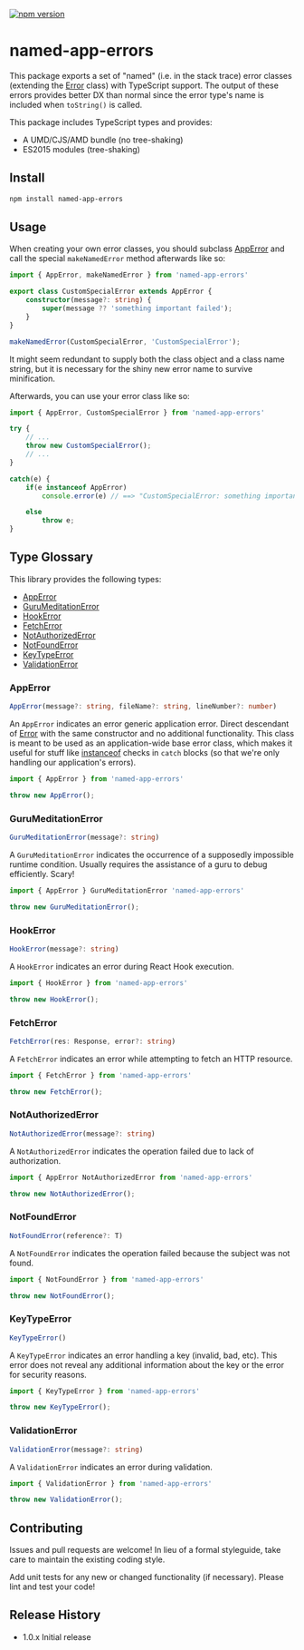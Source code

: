 

[![npm version](https://badge.fury.io/js/named-app-errors.svg)](https://badge.fury.io/js/named-app-errors)

# named-app-errors

This package exports a set of \"named\" (i.e. in the stack trace) error classes
(extending the
[Error](https://developer.mozilla.org/en-US/docs/Web/JavaScript/Reference/Global_Objects/Error)
class) with TypeScript support. The output of these errors provides better DX
than normal since the error type's name is included when `toString()` is called.

This package includes TypeScript types and provides:

+ A UMD/CJS/AMD bundle (no tree-shaking)
+ ES2015 modules (tree-shaking)

## Install

```sh
npm install named-app-errors
```

## Usage

When creating your own error classes, you should subclass [AppError](#apperror)
and call the special `makeNamedError` method afterwards like so:

```TypeScript
import { AppError, makeNamedError } from 'named-app-errors'

export class CustomSpecialError extends AppError {
    constructor(message?: string) {
        super(message ?? 'something important failed');
    }
}

makeNamedError(CustomSpecialError, 'CustomSpecialError');
```

It might seem redundant to supply both the class object and a class name string,
but it is necessary for the shiny new error name to survive minification.

Afterwards, you can use your error class like so:

```TypeScript
import { AppError, CustomSpecialError } from 'named-app-errors'

try {
    // ...
    throw new CustomSpecialError();
    // ...
}

catch(e) {
    if(e instanceof AppError)
        console.error(e) // ==> "CustomSpecialError: something important failed"

    else
        throw e;
}
```

## Type Glossary

This library provides the following types:

+ [AppError](#apperror)
+ [GuruMeditationError](#gurumeditationerror)
+ [HookError](#hookerror)
+ [FetchError](#fetcherror)
+ [NotAuthorizedError](#notauthorizederror)
+ [NotFoundError](#notfounderror)
+ [KeyTypeError](#keytypeerror)
+ [ValidationError](#validationerror)

### AppError

```TypeScript
AppError(message?: string, fileName?: string, lineNumber?: number)
```

An `AppError` indicates an error  generic application error. Direct descendant of
[Error](https://developer.mozilla.org/en-US/docs/Web/JavaScript/Reference/Global_Objects/Error)
with the same constructor and no additional functionality. This class is meant
to be used as an application-wide base error class, which makes it useful for
stuff like
[instanceof](https://developer.mozilla.org/en-US/docs/Web/JavaScript/Reference/Operators/instanceof)
checks in `catch` blocks (so that we're only handling our application's errors).

```TypeScript
import { AppError } from 'named-app-errors'

throw new AppError();
```

### GuruMeditationError
```TypeScript
GuruMeditationError(message?: string)
```

A `GuruMeditationError` indicates the occurrence of a supposedly impossible
runtime condition. Usually requires the assistance of a guru to debug
efficiently. Scary!

```TypeScript
import { AppError } GuruMeditationError 'named-app-errors'

throw new GuruMeditationError();
```

### HookError
```TypeScript
HookError(message?: string)
```

A `HookError` indicates an error during React Hook execution.

```TypeScript
import { HookError } from 'named-app-errors'

throw new HookError();
```

### FetchError
```TypeScript
FetchError(res: Response, error?: string)
```

A `FetchError` indicates an error while attempting to fetch an HTTP resource.

```TypeScript
import { FetchError } from 'named-app-errors'

throw new FetchError();
```

### NotAuthorizedError
```TypeScript
NotAuthorizedError(message?: string)
```

A `NotAuthorizedError` indicates the operation failed due to lack of
authorization.

```TypeScript
import { AppError NotAuthorizedError from 'named-app-errors'

throw new NotAuthorizedError();
```

### NotFoundError
```TypeScript
NotFoundError(reference?: T)
```

A `NotFoundError` indicates the operation failed because the subject was not
found.

```TypeScript
import { NotFoundError } from 'named-app-errors'

throw new NotFoundError();
```

### KeyTypeError
```TypeScript
KeyTypeError()
```

A `KeyTypeError` indicates an error handling a key (invalid, bad, etc). This
error does not reveal any additional information about the key or the error for
security reasons.

```TypeScript
import { KeyTypeError } from 'named-app-errors'

throw new KeyTypeError();
```

### ValidationError
```TypeScript
ValidationError(message?: string)
```

A `ValidationError` indicates an error during validation.

```TypeScript
import { ValidationError } from 'named-app-errors'

throw new ValidationError();
```

## Contributing

Issues and pull requests are welcome! In lieu of a formal styleguide, take care
to maintain the existing coding style.

Add unit tests for any new or changed functionality (if necessary). Please lint
and test your code!

## Release History

* 1.0.x Initial release
